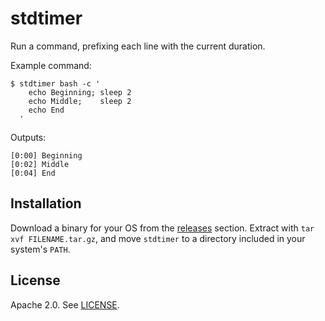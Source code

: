 # stdtimer

Run a command, prefixing each line with the current duration.

Example command:

```
$ stdtimer bash -c '
    echo Beginning; sleep 2
    echo Middle;    sleep 2
    echo End
  '
```

Outputs:

```
[0:00] Beginning
[0:02] Middle
[0:04] End
```


## Installation

Download a binary for your OS from the
[releases](https://github.com/nathforge/stdtimer/releases/latest) section.
Extract with `tar xvf FILENAME.tar.gz`, and move `stdtimer` to a directory
included in your system's `PATH`.


## License

Apache 2.0. See [LICENSE](LICENSE).

